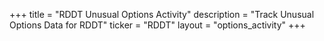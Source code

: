 +++
title = "RDDT Unusual Options Activity"
description = "Track Unusual Options Data for RDDT"
ticker = "RDDT"
layout = "options_activity"
+++

